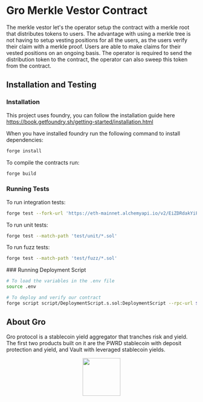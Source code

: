 # Gro Merkle Vestor Contract

The merkle vestor let's the operator setup the contract with a merkle root that distributes tokens to users.
The advantage with using a merkle tree is not having to setup vesting positions for all the users, as the users verify their claim with a merkle proof. Users are able to make claims for their vested positions on an ongoing basis. The operator is required to send the distribution token to the contract, the operator can also sweep this token from the contract.

## Installation and Testing

### Installation

This project uses foundry, you can follow the installation guide here https://book.getfoundry.sh/getting-started/installation.html

When you have installed foundry run the following command to install dependencies:

```bash
forge install
```

To compile the contracts run:
```bash
forge build
```

### Running Tests

To run integration tests:
```bash
forge test --fork-url 'https://eth-mainnet.alchemyapi.io/v2/EiZDRdakYiF2yish4tYa9F0aodR9z3Yp' --match-path 'test/integration/*.sol'
```

To run unit tests:
```bash
forge test --match-path 'test/unit/*.sol'
```

To run fuzz tests:
```bash
forge test --match-path 'test/fuzz/*.sol'
```

### Running Deployment Script

```bash
# To load the variables in the .env file
source .env

# To deploy and verify our contract
forge script script/DeploymentScript.s.sol:DeploymentScript --rpc-url $RPC_URL  --private-key $PRIVATE_KEY --broadcast --verify --etherscan-api-key $ETHERSCAN_KEY -vvvv
```

## About Gro

Gro protocol is a stablecoin yield aggregator that tranches risk and yield. The first two products built on it are the PWRD stablecoin with deposit protection and yield, and Vault with leveraged stablecoin yields.

<p align="center">
  <img src="https://user-images.githubusercontent.com/59924029/176437952-f34274d7-219a-41ad-8a64-45dd7be2cc28.svg" height="100" />
</p>
